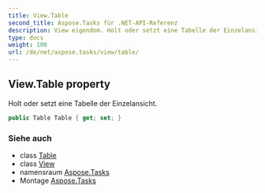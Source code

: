 ```yaml
---
title: View.Table
second_title: Aspose.Tasks für .NET-API-Referenz
description: View eigendom. Holt oder setzt eine Tabelle der Einzelansicht.
type: docs
weight: 100
url: /de/net/aspose.tasks/view/table/
---
```

## View.Table property

Holt oder setzt eine Tabelle der Einzelansicht.

```csharp
public Table Table { get; set; }
```

### Siehe auch

* class [Table](../../table/)
* class [View](../)
* namensraum [Aspose.Tasks](../../view/)
* Montage [Aspose.Tasks](../../../)



